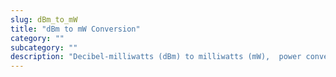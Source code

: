 ```yaml
---
slug: dBm_to_mW
title: "dBm to mW Conversion"
category: ""
subcategory: ""
description: "Decibel-milliwatts (dBm) to milliwatts (mW),  power conversion calculator and how to convert."
---
```



